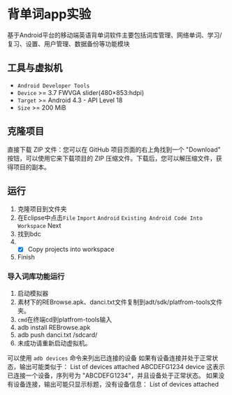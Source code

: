 # 背单词app实验

基于Android平台的移动端英语背单词软件主要包括词库管理、网络单词、学习/复习、设置、用户管理、数据备份等功能模块

## 工具与虚拟机

* `Android Developer Tools`
* `Device` >= 3.7 FWVGA slider(480×853:hdpi)
* `Target` >= Android 4.3 - API Level 18
* `Size` >= 200 MiB

## 克隆项目

直接下载 ZIP 文件：您可以在 GitHub 项目页面的右上角找到一个 "Download" 按钮，可以使用它来下载项目的 ZIP 压缩文件。下载后，您可以解压缩文件，获得项目的副本。

## 运行

1. 克隆项目到文件夹
2. 在Eclipse中点击`File` `Import` `Android` `Existing Android Code Into Workspace` Next
3. 找到bdc
4. - [x] Copy projects into workspace
6. Finish

### 导入词库功能运行

1. 启动模拟器
2. 素材下的REBrowse.apk、danci.txt文件复制到adt/sdk/platfrom-tools文件夹。
3. `cmd`在终端cd到platfrom-tools输入
4. adb install REBrowse.apk
5. adb push danci.txt /sdcard/
6. 未成功请重新启动虚拟机。

可以使用 `adb devices` 命令来列出已连接的设备
如果有设备连接并处于正常状态，输出可能类似于：
    List of devices attached
    ABCDEFG1234	device
这表示已连接一个设备，序列号为 "ABCDEFG1234"，并且设备处于正常状态。
如果没有设备连接，输出可能只显示标题，没有设备信息：
    List of devices attached
